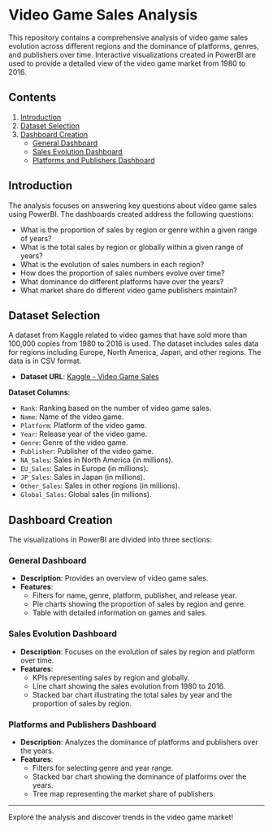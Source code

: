 # Video Game Sales Analysis

This repository contains a comprehensive analysis of video game sales evolution across different regions and the dominance of platforms, genres, and publishers over time. Interactive visualizations created in PowerBI are used to provide a detailed view of the video game market from 1980 to 2016.

## Contents

1. [Introduction](#introduction)
2. [Dataset Selection](#dataset-selection)
3. [Dashboard Creation](#dashboard-creation)
   - [General Dashboard](#general-dashboard)
   - [Sales Evolution Dashboard](#sales-evolution-dashboard)
   - [Platforms and Publishers Dashboard](#platforms-and-publishers-dashboard)

## Introduction

The analysis focuses on answering key questions about video game sales using PowerBI. The dashboards created address the following questions:

- What is the proportion of sales by region or genre within a given range of years?
- What is the total sales by region or globally within a given range of years?
- What is the evolution of sales numbers in each region?
- How does the proportion of sales numbers evolve over time?
- What dominance do different platforms have over the years?
- What market share do different video game publishers maintain?

## Dataset Selection

A dataset from Kaggle related to video games that have sold more than 100,000 copies from 1980 to 2016 is used. The dataset includes sales data for regions including Europe, North America, Japan, and other regions. The data is in CSV format.

- **Dataset URL**: [Kaggle - Video Game Sales](https://www.kaggle.com/datasets/gregorut/videogamesales)

**Dataset Columns**:

- `Rank`: Ranking based on the number of video game sales.
- `Name`: Name of the video game.
- `Platform`: Platform of the video game.
- `Year`: Release year of the video game.
- `Genre`: Genre of the video game.
- `Publisher`: Publisher of the video game.
- `NA_Sales`: Sales in North America (in millions).
- `EU_Sales`: Sales in Europe (in millions).
- `JP_Sales`: Sales in Japan (in millions).
- `Other_Sales`: Sales in other regions (in millions).
- `Global_Sales`: Global sales (in millions).

## Dashboard Creation

The visualizations in PowerBI are divided into three sections:

### General Dashboard

- **Description**: Provides an overview of video game sales.
- **Features**:
  - Filters for name, genre, platform, publisher, and release year.
  - Pie charts showing the proportion of sales by region and genre.
  - Table with detailed information on games and sales.

### Sales Evolution Dashboard

- **Description**: Focuses on the evolution of sales by region and platform over time.
- **Features**:
  - KPIs representing sales by region and globally.
  - Line chart showing the sales evolution from 1980 to 2016.
  - Stacked bar chart illustrating the total sales by year and the proportion of sales by region.

### Platforms and Publishers Dashboard

- **Description**: Analyzes the dominance of platforms and publishers over the years.
- **Features**:
  - Filters for selecting genre and year range.
  - Stacked bar chart showing the dominance of platforms over the years.
  - Tree map representing the market share of publishers.
---

Explore the analysis and discover trends in the video game market!

